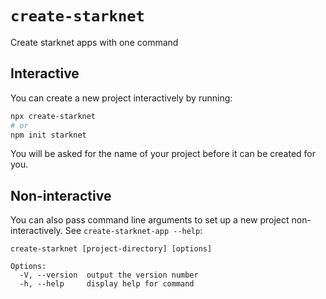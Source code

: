 # `create-starknet`

Create starknet apps with one command

## Interactive

You can create a new project interactively by running:

```bash
npx create-starknet
# or
npm init starknet
```

You will be asked for the name of your project before it can be created for you.

## Non-interactive

You can also pass command line arguments to set up a new project
non-interactively. See `create-starknet-app --help`:

```
create-starknet [project-directory] [options]

Options:
  -V, --version  output the version number
  -h, --help     display help for command
```
